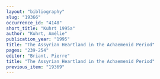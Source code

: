 ```yaml
---
layout: "bibliography"
slug: "19366"
occurrence_id: "4148"
short_title: "Kuhrt 1995a"
author: "Kuhrt, Amélie"
publication_year: "1995"
title: "The Assyrian Heartland in the Achaemenid Period"
pages: "239-254"
editor: "Briant, Pierre"
title: "The Assyrian Heartland in the Achaemenid Period"
previous_item: "19369"
---
```

